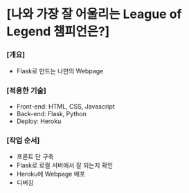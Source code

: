 # [나와 가장 잘 어울리는 League of Legend 챔피언은?]

### [개요]
- Flask로 만드는 나만의 Webpage

### [적용한 기술]
- Front-end: HTML, CSS, Javascript
- Back-end: Flask, Python
- Deploy: Heroku

### [작업 순서]
- 프론트 단 구축
- Flask로 로컬 서버에서 잘 되는지 확인
- Heroku에 Webpage 배포
- 디버깅